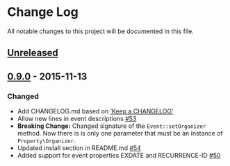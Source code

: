 # Change Log
All notable changes to this project will be documented in this file.

## [Unreleased]

## [0.9.0] - 2015-11-13
### Changed
- Add CHANGELOG.md based on [’Keep a CHANGELOG’](https://github.com/olivierlacan/keep-a-changelog)
- Allow new lines in event descriptions [#53](https://github.com/markuspoerschke/iCal/pull/53)
- **Breaking Change:** Changed signature of the ```Event::setOrganizer``` method. Now there is is only one parameter that must be an instance of ```Property\Organizer```.
- Updated install section in README.md [#54](https://github.com/markuspoerschke/iCal/pull/53)
- Added support for event properties EXDATE and RECURRENCE-ID [#50](https://github.com/markuspoerschke/iCal/pull/53)

[Unreleased]: https://github.com/markuspoerschke/iCal/compare/0.9.0...HEAD
[0.9.0]: https://github.com/markuspoerschke/iCal/compare/0.8.0...0.8.0
